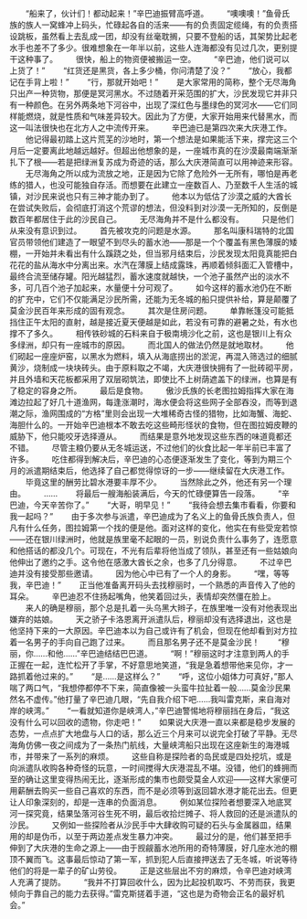 　　“船来了，伙计们！都动起来！”辛巴迪振臂高呼道。
　　“噢噢噢！”鱼骨氏族的族人一窝蜂冲上码头，忙碌起各自的活来——有的负责固定缆绳，有的负责搭设跳板，虽然看上去乱成一团，却没有丝毫耽搁，只要不登船的话，其架势比起老水手也差不了多少。很难想象在一年半以前，这些人连海都没有见过几次，更别提干这种事了。
　　很快，船上的物资便被搬运一空。
　　“辛巴迪，他们说可以上货了！”
　　“红货还是黑货，各上多少桶，你问清楚了没？”
　　“放心，我都记在手背上啦！”
　　“行，那就开始吧！”
　　是大家常用的简称，整个无尽海角只出产一种货物，那便是冥河黑水。不过随着开采范围的扩大，沙民发现它并非只有一种颜色。在另外两条地下河谷中，出现了深红色与墨绿色的冥河水——它们同样能燃烧，就是性质和气味差异较大。因此为了方便，大家开始用来代替黑水，而这一叫法很快也在北方人之中流传开来。
　　辛巴迪已是第四次来大庆港工作。
　　他记得最初踏上这片荒芜的沙地时，第一个想法是如果能活下来，撑完这三个月后一定要离此地越远越好。但超出他想象的是，一座城市真的在沙漠最南端渐渐扎下了根——若是把绿洲复苏成为奇迹的话，那么大庆港简直可以用神迹来形容。
　　无尽海角之所以成为流放之地，正是因为它除了危险外一无所有，哪怕是再老练的猎人，也没可能独自存活。而想要在此建立一座数百人、乃至数千人生活的城镇，对沙民来说也只有三神才能办到了。
　　他本以为低估了沙漠之威的大酋长在尝试失败后，会彻底打消这个荒谬的想法，但没料到对沙漠一无所知的，反倒是数百年都居住于此的沙民自己。
　　无尽海角并不是什么都没有。
　　只是他们从来没有意识到过。
　　首先被攻克的问题是水源。
　　那名叫康科瑞特的北国官员带领他们建造了一眼望不到尽头的蓄水池——那是一个个覆盖有黑色薄膜的矮棚，一开始并未看出有什么蹊跷之处，但当邪月结束后，沙民发现太阳竟真能把白花花的盐从海水中分离出来。水汽在薄膜上结成露珠，再顺着倾斜面汇入管槽中，最终合流至储存罐。阳光越猛烈，蓄水速度就越快，一个池子虽然产出的淡水不多，可几百个池子加起来，水量便十分可观了。
　　如今这样的蓄水池仍在不断的扩充中，它们不仅能满足沙民所需，还能为无冬城的船只提供补给，算是颠覆了莫金沙民百年来形成的固有观念。
　　其次是住房问题。
　　单靠帐篷没可能抵挡住正午太阳的直射，越是接近夏天便越是如此，若没有可靠的避暑之处，有水也撑不了多久。
　　相传铁砂城的石料来自于极南境沙化之前，这也是银川上有众多绿洲，却只有一座城市的原因。
　　而北国人的做法仍然是就地取材。
　　他们砌起一座座炉窑，以黑水为燃料，填入从海底捞出的淤泥，再混入筛选过的细腻黄沙，烧制成一块块砖头。由于原料取之不竭，大庆港很快拥有了一批砖砌平房，并且外墙和天花板都采用了双层砌筑法，即使比不上树荫遮盖下的绿洲，也算是有了稳定的容身之所。
　　最后是食物。
　　傲沙氏族的长老图拉姆指挥大家在海滩边拉起了好几十道渔网，每逢涨潮时，海水便会将这些网子全部吞没，而等到退潮之际，渔网围成的“方格”里则会出现一大堆稀奇古怪的猎物，比如海蟹、海蛇、海胆什么的。一开始辛巴迪根本不敢去吃这些畸形怪状的食物，但在图拉姆皮鞭的威胁下，他只能咬牙选择遵从。
　　而结果是意外地发现这些东西的味道竟都还不错。
　　尽管主粮仍要从无冬城运送，不过他们的伙食比起一年半前已丰富了许多。
　　吃住都得到解决后，辛巴迪的心态便逐渐发生了变化，等到为期三个月的派遣期结束后，他选择了自己都觉得惊讶的一步——继续留在大庆港工作。
　　毕竟这里的酬劳比碧水港要丰厚不少。
　　当然除此之外，他还有另一个理由。
　　……
　　将最后一艘海船装满后，今天的忙碌便算告一段落。
　　“辛巴迪，今天辛苦你了。”
　　“大哥，明早见！”
　　“我待会想去集市看看，你要和我一起吗？”
　　由于多次参与派遣，辛巴迪成为了名义上的鱼骨氏族负责人，但凡有什么任务，图拉姆第一个找的便是他。面对这样的变化，他实在有些受宠若惊——还在银川绿洲时，他就是族里毫不起眼的一员，别说负责什么事务了，连愿意和他搭话的都没几个。可现在，不光有后辈将他当成了领队，甚至还有一些姑娘向他伸出了邀约之手。这令他在感激大酋长之余，也多了几分得意。
　　不过辛巴迪并没有接受那些邀请。
　　因为他心中已有了一个人的身影。
　　“嘿，等等我，辛巴迪！”
　　正当他准备离开码头去找穆丽时，一个熟悉的声音传入了他的耳朵。
　　辛巴迪忍不住扬起嘴角，他笑着回过头，表情却突然僵在脸上。
　　来人的确是穆丽，那个总是扎着一头乌黑大辫子，在族里唯一没有对他表现出嫌弃的姑娘。
　　天之骄子卡洛恩离开派遣队后，穆丽却没有选择退出，这也是他坚持下来的一大原因。辛巴迪本以为自己或许有了机会，但现在他却看到对方拉着一名男子的手向自己跑了过来。
　　而且那名男子还不是莫金沙民！
　　“穆丽，你……和他……”辛巴迪结结巴巴道。
　　“啊！”穆丽这时才注意到两人的手正握在一起，连忙松开了手掌，不好意思地笑道，“我是急着想带他来见你，才一路抓着他过来的。”
　　“是……是这样么？”
　　“呼，这位小姐体力可真好，”那人喘了两口气，“我想停都停不下来，简直像被一头蛮牛拉扯着一般……莫金沙民果然名不虚传。”他打量了辛巴迪几眼，“先自我介绍下吧……我叫雷克斯，来自海对岸的峡湾。”
　　“一看就知道你是峡湾人，”辛巴迪警惕地将穆丽挡在身后，“我这没有什么可以回收的遗物，你走吧！”
　　如果说大庆港一直以来都是稳步发展的态势，一点点扩大地盘与人口的话，那么近三个月来可以说完全打破了平静。无尽海角仿佛一夜之间成为了一条热门航线，大量峡湾船只出现在这座新生的海港城市，并带来了一系列的麻烦。
　　这些自称是探险者的岛民或是四处挖坑，或是向派遣队收购各种奇怪的玩意，一时间搅得大庆港混乱不堪。没错，他们的蜂拥而至的确让这里变得热闹无比，逐渐形成的集市也颇受莫金人欢迎——这样大家便可用薪酬去购买一些自己喜欢的东西，而不是必须等到返回碧水港才能花出去。但更让人印象深刻的，却是一连串的负面消息。
　　例如某位探险者想要深入地底冥河一探究竟，结果坠落河谷生死不明，最后收拾烂摊子、将人救回的还是派遣队的沙民。
　　又例如一些探险者从沙民手中大肆收购可疑的石头与金属器皿，结果用的却是伪币，以至于两边差点发生暴力冲突。
　　最过分的是，他们甚至把手伸到了大庆港的生命之源上——由于觊觎蓄水池所用的奇特薄膜，好几座水池的棚顶不翼而飞。这事最后惊动了第一军，抓到犯人后直接押送去了无冬城，听说等待他们的将是一辈子的矿山劳役。
　　正是这些层出不穷的麻烦，令辛巴迪对峡湾人充满了提防。
　　“我并不打算回收什么，因为比起投机取巧、不劳而获，我更倾向于靠自己的能力去获得。”雷克斯搓着手道，“这也是为奇物会正名的最好机会。”